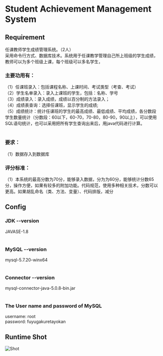 Student Achievement Management System
=========
Requirement
-----------
任课教师学生成绩管理系统。（2人）<br>
采用命令行方式、数据库技术。系统用于任课教学管理自己所上班级的学生成绩，教师可以为多个班级上课，每个班级可以多名学生，<br>
### 主要功用有：
（1）任课班录入：包括课程名称、上课时间、考试类型（考查、考试）<br>
（2）学生名单录入：录入上课班的学生，包括：名称、学号<br>
（3）成绩录入：录入成绩，成绩以百分制的方法录入；<br>
（4）成绩表查询：选择任课班，显示学生的成绩;<br>
（5）成绩统计：统计任课班的学生的最高成绩、最低成绩、平均成绩，各分数段学生数量统计（分数段：60以下，60-70，70-80，80-90，90以上），可以使用SQL语句统计，也可以采用把所有学生查询出来后，用java代码进行计算。<br>
<br>
### 要求：
（1）数据存入到数据库<br>
### 评分标准：
（1）本系统的最高分数为70分，能够录入数据，分为为60分，能够统计分数65分，操作方便，如果有较多的附加功能。代码规范，使用多种相关技术，分数可以更高。如果胡乱命名（类、方法、变量）、代码排版，减分<br>

Config
----------
### JDK --version
JAVASE-1.8<br>
<br>
### MySQL --version
mysql-5.7.20-winx64<br>
<br>
### Connector --version
mysql-connector-java-5.0.8-bin.jar<br>
<br>
### The User name and password of MySQL
username: root<br>
password: fuyugakuretayokan<br>

Runtime Shot
-----------
![Shot](https://github.com/1234567henggelolikon/Student-Achievement-Management-System/raw/master/runtime_shot.png "Runtime Shot")

